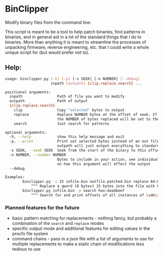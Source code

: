 # BinClipper
Modify binary files from the command line:

This script is meant to be a tool to help patch binaries, find patterns in binaries, and in general aid in a lot of the standard things that I do to binaries. More than anything it is meant to streamline the processes of unpacking firmware, reverse engineering, etc. that I could write a whole unique script for (but would prefer not to).



## Help:
```bash
usage: binclipper.py [-h] [-p] [-s SEEK] [-n NUMBER] [--debug]
                     inpath [outpath] {clip,replace,search} ...

positional arguments:
  inpath                Path of file you want to modify
  outpath               Path of output
  {clip,replace,search}
    clip                Copy "selected" bytes to output
    replace             Replace NUMBER bytes at the offset of seek. If NUMBER is not provided or is -1,
                        the NUMBER of bytes replaced will be set to the size of the replacing bytes
    search              Just search for patterns

optional arguments:
  -h, --help            show this help message and exit
  -p, --print           Print out selected bytes instead of an out file. using this option without an
                        outpath will just output everything to standard output
  -s SEEK, --seek SEEK  Seek from the start of the binary to this offset before starting your action
  -n NUMBER, --number NUMBER
                        Bytes to include in your action, see individual action help messages for details
                        on how this argument will effect the output
  --debug

Examples:
        binclipper.py -s 15 infile.bin outfile.patched.bin replace 64:0x4444444444444444
            ^^^ Replace a qword (8 bytes) 15 bytes into the file with 0x4444444444444444
        binclipper.py infile.bin -p search hex:deadbeef
            ^^^ Search for and print offsets of all instances of \xde\xad\xbe\xef (big endian) in the binary

```


### Planned features for the future
 - basic pattern matching for replacements - nothing fancy, but probably a combination of the `search` and `replace` modes
 - specific output mode and additional features for editing values in the procfs file system
 - command chains - pass in a json file with a list of arguments to use for multiple replacements to make a static chain of modifications less tedious to use


